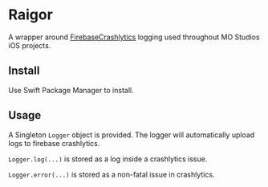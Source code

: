 # Raigor

A wrapper around [FirebaseCrashlytics](https://github.com/firebase/firebase-ios-sdk) logging used throughout MO Studios iOS projects.

## Install

Use Swift Package Manager to install.

## Usage

A Singleton `Logger` object is provided. The logger will automatically upload logs to firebase crashlytics. 

`Logger.log(...)` is stored as a log inside a crashlytics issue.

`Logger.error(...)` is stored as a non-fatal issue in crashlytics.
